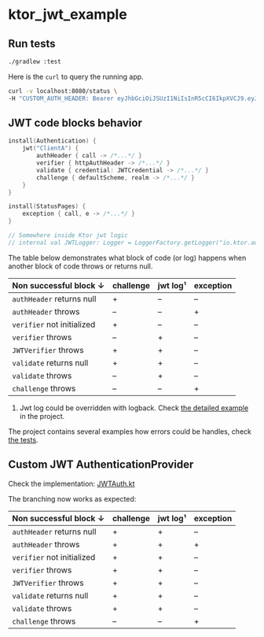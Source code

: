 # ktor_jwt_example

## Run tests

```bash
./gradlew :test
```

Here is the `curl` to query the running app.

```bash
curl -v localhost:8080/status \
-H "CUSTOM_AUTH_HEADER: Bearer eyJhbGciOiJSUzI1NiIsInR5cCI6IkpXVCJ9.eyJpc3MiOiJrdG9yX2p3dF9leGFtcGxlIiwiYXVkIjoiSGFiciIsImlhdCI6MTc1MDYxNzA0NiwiZXhwIjo2MTg1NDI2NzYwMCwic3ViIjoidGVzdF90b2tlbiIsIndlYl9pZCI6MSwib3MiOiJJT1MiLCJzY29wZXMiOlsiYWRtaW4iLCJhbmFseXRpY3MiXX0.AAnP9w7IFO9G86HJCBsLyounrRZXWsGYxgEObC2_2-pZjZ9TNn8gr_dIbP3GXTVKUH9QvYAhO2ZfXCcIPt32n26lHeXfTj46Gapri_p4Ewm9vofps3Y3s8CmbkDorh_LFSjIHecWX39ijafAKMQ_opiLZ-f8Ctz0U9GO_0fuW0OWwUnnO55AMTKplZRQc3Iqa3XrkVWN_ZIOU1NrmDuwkqvWgejlE_pPWlsvedPjcbssyVJEykoAs5EA5aA1PLt9ZSICMkFnDKhdGy5YvWpAp4WLfVxU59HJfDJb6XEXxawLTwzT1p75BncOg8N6_YzNwwmLZ9SIN6YL-GZj_hCm3g"
```

## JWT code blocks behavior

```Kotlin
install(Authentication) {
    jwt("ClientA") {
        authHeader { call -> /*...*/ }
        verifier { httpAuthHeader -> /*...*/ }
        validate { credential: JWTCredential -> /*...*/ }
        challenge { defaultScheme, realm -> /*...*/ }
    }
}

install(StatusPages) {
    exception { call, e -> /*...*/ }
}

// Somewhere inside Ktor jwt logic
// internal val JWTLogger: Logger = LoggerFactory.getLogger("io.ktor.auth.jwt")
```

The table below demonstrates what block of code (or log) happens when another block of code throws or returns null.

| Non successful block ↓     | challenge | jwt log¹ | exception |
|----------------------------|-----------|----------|-----------|
| `authHeader` returns null  | +         | –        | –         |
| `authHeader` throws        | –         | –        | +         |
| `verifier` not initialized | +         | –        | –         |
| `verifier` throws          | –         | +        | –         |
| `JWTVerifier` throws       | +         | +        | –         |
| `validate` returns null    | +         | +        | –         |
| `validate` throws          | –         | +        | –         |
| `challenge` throws         | –         | –        | +         |

1. Jwt log could be overridden with logback. Check [the detailed example](https://github.com/D00mch/ktor_jwt_example/blob/main/src/main/resources/logback.xml) in the project.

The project contains several examples how errors could be handles, check [the tests](https://github.com/D00mch/ktor_jwt_example/blob/main/test/kotlin/auth/AuthTest.kt).

## Custom JWT AuthenticationProvider

Check the implementation: [JWTAuth.kt](https://github.com/D00mch/ktor_jwt_example/blob/main/src/main/kotlin/auth/jwt/JWTAuth.kt)

The branching now works as expected:

| Non successful block ↓     | challenge | jwt log¹ | exception |
|----------------------------|-----------|----------|-----------|
| `authHeader` returns null  | +         | +        | –         |
| `authHeader` throws        | +         | +        | +         |
| `verifier` not initialized | +         | +        | –         |
| `verifier` throws          | +         | +        | –         |
| `JWTVerifier` throws       | +         | +        | –         |
| `validate` returns null    | +         | +        | –         |
| `validate` throws          | +         | +        | –         |
| `challenge` throws         | –         | –        | +         |
